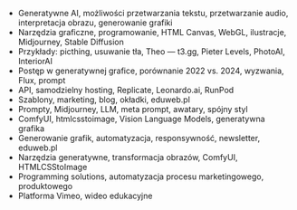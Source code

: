 - Generatywne AI, możliwości przetwarzania tekstu, przetwarzanie audio, interpretacja obrazu, generowanie grafiki
- Narzędzia graficzne, programowanie, HTML Canvas, WebGL, ilustracje, Midjourney, Stable Diffusion
- Przykłady: picthing, usuwanie tła, Theo — t3.gg, Pieter Levels, PhotoAI, InteriorAI
- Postęp w generatywnej grafice, porównanie 2022 vs. 2024, wyzwania, Flux, prompt
- API, samodzielny hosting, Replicate, Leonardo.ai, RunPod
- Szablony, marketing, blog, okładki, eduweb.pl
- Prompty, Midjourney, LLM, meta prompt, awatary, spójny styl
- ComfyUI, htmlcsstoimage, Vision Language Models, generatywna grafika
- Generowanie grafik, automatyzacja, responsywność, newsletter, eduweb.pl
- Narzędzia generatywne, transformacja obrazów, ComfyUI, HTMLCSStoImage
- Programming solutions, automatyzacja procesu marketingowego, produktowego
- Platforma Vimeo, wideo edukacyjne